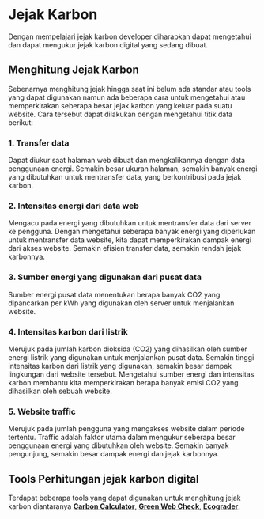# Jejak Karbon

Dengan mempelajari jejak karbon developer diharapkan dapat mengetahui dan dapat mengukur jejak karbon digital yang sedang dibuat.

## Menghitung Jejak Karbon

Sebenarnya menghitung jejak hingga saat ini belum ada standar atau tools yang dapat digunakan namun ada beberapa cara untuk mengetahui atau memperkirakan seberapa besar jejak karbon yang keluar pada suatu website. Cara tersebut dapat dilakukan dengan mengetahui titik data berikut:

### 1. Transfer data

Dapat diukur saat halaman web dibuat dan mengkalikannya dengan data penggunaan energi. Semakin besar ukuran halaman, semakin banyak energi yang dibutuhkan untuk mentransfer data, yang berkontribusi pada jejak karbon.

### 2. Intensitas energi dari data web

Mengacu pada energi yang dibutuhkan untuk mentransfer data dari server ke pengguna. Dengan mengetahui seberapa banyak energi yang diperlukan untuk mentransfer data website, kita dapat memperkirakan dampak energi dari akses website. Semakin efisien transfer data, semakin rendah jejak karbonnya.

### 3. Sumber energi yang digunakan dari pusat data

Sumber energi pusat data menentukan berapa banyak CO2 yang dipancarkan per kWh yang digunakan oleh server untuk menjalankan website.

### 4. Intensitas karbon dari listrik

Merujuk pada jumlah karbon dioksida (CO2) yang dihasilkan oleh sumber energi listrik yang digunakan untuk menjalankan pusat data. Semakin tinggi intensitas karbon dari listrik yang digunakan, semakin besar dampak lingkungan dari website tersebut. Mengetahui sumber energi dan intensitas karbon membantu kita memperkirakan berapa banyak emisi CO2 yang dihasilkan oleh sebuah website.

### 5. Website traffic

Merujuk pada jumlah pengguna yang mengakses website dalam periode tertentu. Traffic adalah faktor utama dalam mengukur seberapa besar penggunaan energi yang dibutuhkan oleh website. Semakin banyak pengunjung, semakin besar dampak energi dan jejak karbonnya.

## Tools Perhitungan jejak karbon digital

Terdapat beberapa tools yang dapat digunakan untuk menghitung jejak karbon diantaranya **[Carbon Calculator](https://www.google.com/url?q=https://www.websitecarbon.com/&sa=D&source=editors&ust=1730861029514903&usg=AOvVaw38kC_KzlXlF0IsvBcihmWs)**, **[Green Web Check](https://www.google.com/url?q=https://www.thegreenwebfoundation.org/green-web-check/&sa=D&source=editors&ust=1730861029519103&usg=AOvVaw0xy0JWaRv3jeNG5DpUsURV)**, **[Ecograder](https://www.google.com/url?q=https://ecograder.com/&sa=D&source=editors&ust=1730861029523481&usg=AOvVaw1aH_0ZToerOpX4balBJdYf)**.
